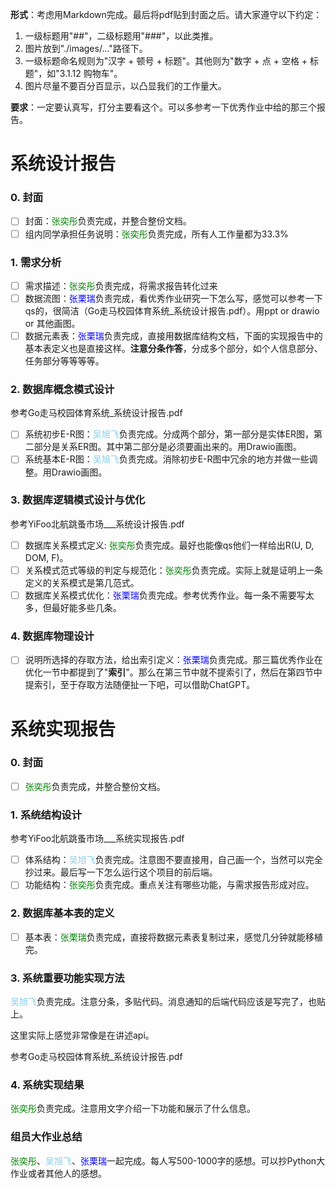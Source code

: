 **形式**：考虑用Markdown完成。最后将pdf贴到封面之后。请大家遵守以下约定：

1. 一级标题用"##"，二级标题用"###"，以此类推。
2. 图片放到"./images/..."路径下。
3. 一级标题命名规则为"汉字 + 顿号 + 标题"。其他则为"数字 + 点 + 空格 + 标题"，如"3.1.12 购物车"。
4. 图片尽量不要百分百显示，以凸显我们的工作量大。 

**要求**：一定要认真写，打分主要看这个。可以多参考一下优秀作业中给的那三个报告。

# 系统设计报告

### 0. 封面

- [ ] 封面：<font color=#008000>张奕彤</font>负责完成，并整合整份文档。
- [ ] 组内同学承担任务说明：<font color=#008000>张奕彤</font>负责完成，所有人工作量都为33.3%

### 1. 需求分析

- [ ] 需求描述：<font color=#008000>张奕彤</font>负责完成，将需求报告转化过来
- [ ] 数据流图：<font color=Blue>张栗瑞</font>负责完成，看优秀作业研究一下怎么写，感觉可以参考一下qs的，很简洁（Go走马校园体育系统_系统设计报告.pdf）。用ppt or drawio or 其他画图。
- [ ] 数据元素表：<font color=Blue>张栗瑞</font>负责完成，直接用数据库结构文档，下面的实现报告中的基本表定义也是直接这样。**注意分条作答**，分成多个部分，如个人信息部分、任务部分等等等等。

### 2. 数据库概念模式设计

参考Go走马校园体育系统_系统设计报告.pdf

- [ ] 系统初步E-R图：<font color=skyblue>吴旭飞</font>负责完成。分成两个部分，第一部分是实体ER图，第二部分是关系ER图。其中第二部分是必须要画出来的。用Drawio画图。
- [ ] 系统基本E-R图：<font color=skyblue>吴旭飞</font>负责完成。消除初步E-R图中冗余的地方并做一些调整。用Drawio画图。

### 3. 数据库逻辑模式设计与优化

参考YiFoo北航跳蚤市场___系统设计报告.pdf

- [ ] 数据库关系模式定义: <font color=#008000>张奕彤</font>负责完成。最好也能像qs他们一样给出R(U, D, DOM, F)。
- [ ] 关系模式范式等级的判定与规范化：<font color=#008000>张奕彤</font>负责完成。实际上就是证明上一条定义的关系模式是第几范式。
- [ ] 数据库关系模式优化：<font color=Blue>张栗瑞</font>负责完成。参考优秀作业。每一条不需要写太多，但最好能多些几条。

### 4. 数据库物理设计

- [ ] 说明所选择的存取方法，给出索引定义：<font color=Blue>张栗瑞</font>负责完成。那三篇优秀作业在优化一节中都提到了"**索引**"。那么在第三节中就不提索引了，然后在第四节中提索引，至于存取方法随便扯一下吧，可以借助ChatGPT。

# 系统实现报告

### 0. 封面

- [ ] <font color=#008000>张奕彤</font>负责完成，并整合整份文档。

### 1. 系统结构设计

参考YiFoo北航跳蚤市场___系统实现报告.pdf

- [ ] 体系结构：<font color=skyblue>吴旭飞</font>负责完成。注意图不要直接用，自己画一个，当然可以完全抄过来。最后写一下怎么运行这个项目的前后端。
- [ ] 功能结构：<font color=#008000>张奕彤</font>负责完成。重点关注有哪些功能，与需求报告形成对应。

### 2. **数据库基本表的定义**

- [ ] 基本表：<font color=#008000>张栗瑞</font>负责完成，直接将数据元素表复制过来，感觉几分钟就能移植完。

### 3. 系统重要功能实现方法

<font color=skyblue>吴旭飞</font>负责完成。注意分条，多贴代码。消息通知的后端代码应该是写完了，也贴上。

这里实际上感觉非常像是在讲述api。

参考Go走马校园体育系统_系统设计报告.pdf

### 4. 系统实现结果

<font color=#008000>张奕彤</font>负责完成。注意用文字介绍一下功能和展示了什么信息。

### 组员大作业总结

<font color=#008000>张奕彤</font>、<font color=skyblue>吴旭飞</font>、<font color=Blue>张栗瑞</font>一起完成。每人写500-1000字的感想。可以抄Python大作业或者其他人的感想。